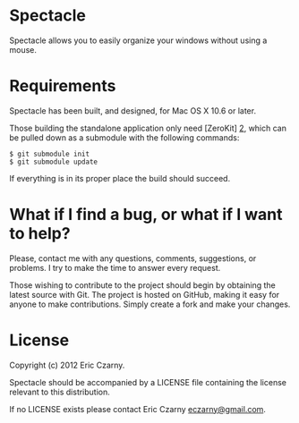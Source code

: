 # Spectacle

Spectacle allows you to easily organize your windows without using a mouse.

# Requirements

Spectacle has been built, and designed, for Mac OS X 10.6 or later.

Those building the standalone application only need [ZeroKit] [2], which can be pulled down as a submodule with the following commands:

    $ git submodule init
    $ git submodule update

If everything is in its proper place the build should succeed.

# What if I find a bug, or what if I want to help?

Please, contact me with any questions, comments, suggestions, or problems. I try to make the time to answer every request.

Those wishing to contribute to the project should begin by obtaining the latest source with Git. The project is hosted on GitHub, making it easy for anyone to make contributions. Simply create a fork and make your changes.

# License

Copyright (c) 2012 Eric Czarny.

Spectacle should be accompanied by a LICENSE file containing the license relevant to this distribution.

If no LICENSE exists please contact Eric Czarny <eczarny@gmail.com>.

[1]: http://sparkle.andymatuschak.org
[2]: http://github.com/eczarny/zerokit
